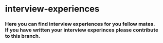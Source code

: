 # interview-experiences

### Here you can find interview experiences for you fellow mates. If you have written your interview experinces please contribute to this branch.
